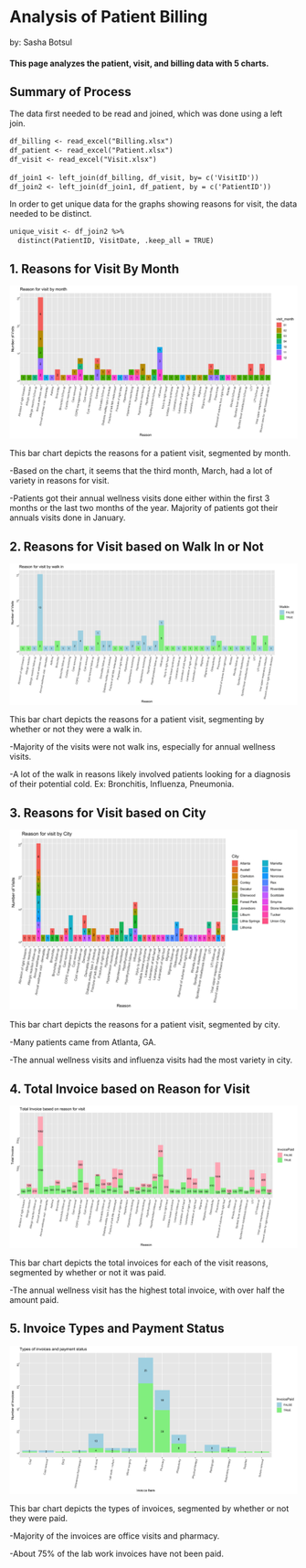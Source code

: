 # Analysis of Patient Billing
<p> by: Sasha Botsul </p>

#### This page analyzes the patient, visit, and billing data with 5 charts.

## Summary of Process
<p>The data first needed to be read and joined, which was done using a left join.</p>

```
df_billing <- read_excel("Billing.xlsx")
df_patient <- read_excel("Patient.xlsx")
df_visit <- read_excel("Visit.xlsx")

df_join1 <- left_join(df_billing, df_visit, by= c('VisitID'))
df_join2 <- left_join(df_join1, df_patient, by = c('PatientID'))
```
<p>In order to get unique data for the graphs showing reasons for visit, the data needed to be distinct.</p>

```
unique_visit <- df_join2 %>%
  distinct(PatientID, VisitDate, .keep_all = TRUE)
```
## 1. Reasons for Visit By Month
<img src= 'reason_by_month.png'>
<p>This bar chart depicts the reasons for a patient visit, segmented by month.</p>
<p>-Based on the chart, it seems that the third month, March, had a lot of variety in reasons for visit.</p>
<p>-Patients got their annual wellness visits done either within the first 3 months or the last two months of the year. Majority of patients got their annuals visits done in January.</p>

## 2. Reasons for Visit based on Walk In or Not
<img src= 'reason_by_walkin.png'>
<p>This bar chart depicts the reasons for a patient visit, segmenting by whether or not they were a walk in.</p>
<p>-Majority of the visits were not walk ins, especially for annual wellness visits.</p>
<p>-A lot of the walk in reasons likely involved patients looking for a diagnosis of their potential cold. Ex: Bronchitis, Influenza, Pneumonia.</p>

## 3. Reasons for Visit based on City
<img src= 'reason_by_city.png'>
<p>This bar chart depicts the reasons for a patient visit, segmented by city.</p>
<p>-Many patients came from Atlanta, GA.</p>
<p>-The annual wellness visits and influenza visits had the most variety in city.</p>

## 4. Total Invoice based on Reason for Visit
<img src='total_invoice.png'>
<p>This bar chart depicts the total invoices for each of the visit reasons, segmented by whether or not it was paid.</p>
<p>-The annual wellness visit has the highest total invoice, with over half the amount paid.</p>

## 5. Invoice Types and Payment Status
<img src='invoices.png'>
<p>This bar chart depicts the types of invoices, segmented by whether or not they were paid. </p>
<p>-Majority of the invoices are office visits and pharmacy.</p>
<p>-About 75% of the lab work invoices have not been paid.</p>





